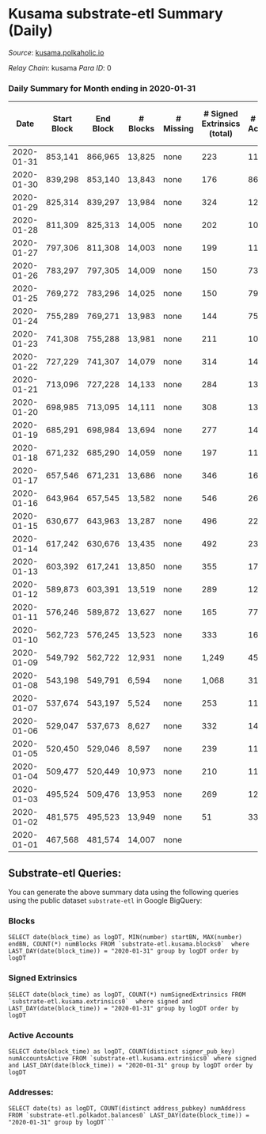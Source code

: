 # Kusama substrate-etl Summary (Daily)

_Source_: [kusama.polkaholic.io](https://kusama.polkaholic.io)

*Relay Chain*: kusama
*Para ID*: 0



### Daily Summary for Month ending in 2020-01-31


| Date | Start Block | End Block | # Blocks | # Missing | # Signed Extrinsics (total) | # Active Accounts | # Addresses with Balances | # Events | # Transfers | # XCM Transfers In | # XCM Transfers Out |
| ---- | ----------- | --------- | -------- | --------- | --------------------------- | ----------------- | ------------------------- | -------- | ----------- | ------------------ | ------------------- |
| 2020-01-31 | 853,141 | 866,965 | 13,825 | none  | 223 | 118 |  | 42,929 | 73 ($12,758,874) |   |   |
| 2020-01-30 | 839,298 | 853,140 | 13,843 | none  | 176 | 86 |  | 43,116 | 60 ($328,891) |   |   |
| 2020-01-29 | 825,314 | 839,297 | 13,984 | none  | 324 | 128 |  | 43,982 | 149 ($1,649,870) |   |   |
| 2020-01-28 | 811,309 | 825,313 | 14,005 | none  | 202 | 108 |  | 43,540 | 51 ($7,176,191) |   |   |
| 2020-01-27 | 797,306 | 811,308 | 14,003 | none  | 199 | 113 |  | 43,533 | 70 ($19,667,778) |   |   |
| 2020-01-26 | 783,297 | 797,305 | 14,009 | none  | 150 | 73 |  | 43,577 | 55 ($19,139,085) |   |   |
| 2020-01-25 | 769,272 | 783,296 | 14,025 | none  | 150 | 79 |  | 43,519 | 50 ($874,469) |   |   |
| 2020-01-24 | 755,289 | 769,271 | 13,983 | none  | 144 | 75 |  | 43,376 | 49 ($15,785,558) |   |   |
| 2020-01-23 | 741,308 | 755,288 | 13,981 | none  | 211 | 104 |  | 43,477 | 60 ($49,692,558) |   |   |
| 2020-01-22 | 727,229 | 741,307 | 14,079 | none  | 314 | 141 |  | 44,205 | 116 ($41,786,488) |   |   |
| 2020-01-21 | 713,096 | 727,228 | 14,133 | none  | 284 | 137 |  | 44,159 | 86 ($10,148,925) |   |   |
| 2020-01-20 | 698,985 | 713,095 | 14,111 | none  | 308 | 134 |  | 44,109 | 90 ($65,915,755) |   |   |
| 2020-01-19 | 685,291 | 698,984 | 13,694 | none  | 277 | 144 |  | 42,023 | 53 ($21,171,199) |   |   |
| 2020-01-18 | 671,232 | 685,290 | 14,059 | none  | 197 | 110 |  | 43,441 | 42 ($1,999,889) |   |   |
| 2020-01-17 | 657,546 | 671,231 | 13,686 | none  | 346 | 162 |  | 42,245 | 111 ($16,705,475) |   |   |
| 2020-01-16 | 643,964 | 657,545 | 13,582 | none  | 546 | 260 |  | 42,844 | 115 ($8,079,032) |   |   |
| 2020-01-15 | 630,677 | 643,963 | 13,287 | none  | 496 | 223 |  | 41,677 | 138 ($43,517,037) |   |   |
| 2020-01-14 | 617,242 | 630,676 | 13,435 | none  | 492 | 233 |  | 41,468 | 105 ($67,946,465) |   |   |
| 2020-01-13 | 603,392 | 617,241 | 13,850 | none  | 355 | 171 |  | 42,315 | 82 ($15,145,882) |   |   |
| 2020-01-12 | 589,873 | 603,391 | 13,519 | none  | 289 | 124 |  | 29,896 | 31 ($501,776) |   |   |
| 2020-01-11 | 576,246 | 589,872 | 13,627 | none  | 165 | 77 |  | 29,533 | 12 ($1,826,935) |   |   |
| 2020-01-10 | 562,723 | 576,245 | 13,523 | none  | 333 | 167 |  | 30,688 | 82 ($6,848,686) |   |   |
| 2020-01-09 | 549,792 | 562,722 | 12,931 | none  | 1,249 | 456 |  | 34,198 | 215 ($7,401,841) |   |   |
| 2020-01-08 | 543,198 | 549,791 | 6,594 | none  | 1,068 | 317 |  | 17,142 | 70 ($2,651,519) |   |   |
| 2020-01-07 | 537,674 | 543,197 | 5,524 | none  | 253 | 111 |  | 12,155 | 14 ($1,703.62) |   |   |
| 2020-01-06 | 529,047 | 537,673 | 8,627 | none  | 332 | 143 |  | 22,115 | 47 ($1,331,395) |   |   |
| 2020-01-05 | 520,450 | 529,046 | 8,597 | none  | 239 | 115 |  | 25,049 | 31 ($17,649,710) |   |   |
| 2020-01-04 | 509,477 | 520,449 | 10,973 | none  | 210 | 116 |  | 32,686 | 20 ($109,037) |   |   |
| 2020-01-03 | 495,524 | 509,476 | 13,953 | none  | 269 | 125 |  | 42,818 | 76 ($23,223,287) |   |   |
| 2020-01-02 | 481,575 | 495,523 | 13,949 | none  | 51 | 33 |  | 41,986 | 11 ($7,675.32) |   |   |
| 2020-01-01 | 467,568 | 481,574 | 14,007 | none  |  |  |  | 41,998 |   |   |   |

## Substrate-etl Queries:
You can generate the above summary data using the following queries using the public dataset `substrate-etl` in Google BigQuery:


### Blocks
```
SELECT date(block_time) as logDT, MIN(number) startBN, MAX(number) endBN, COUNT(*) numBlocks FROM `substrate-etl.kusama.blocks0`  where LAST_DAY(date(block_time)) = "2020-01-31" group by logDT order by logDT
```


### Signed Extrinsics
```
SELECT date(block_time) as logDT, COUNT(*) numSignedExtrinsics FROM `substrate-etl.kusama.extrinsics0`  where signed and LAST_DAY(date(block_time)) = "2020-01-31" group by logDT order by logDT
```


### Active Accounts
```
SELECT date(block_time) as logDT, COUNT(distinct signer_pub_key) numAccountsActive FROM `substrate-etl.kusama.extrinsics0` where signed and LAST_DAY(date(block_time)) = "2020-01-31" group by logDT order by logDT
```


### Addresses:
```
SELECT date(ts) as logDT, COUNT(distinct address_pubkey) numAddress FROM `substrate-etl.polkadot.balances0` LAST_DAY(date(block_time)) = "2020-01-31" group by logDT```

